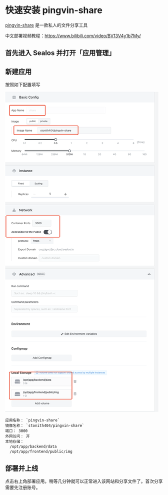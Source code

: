 # 快速安装 pingvin-share

[pingvin-share](https://github.com/stonith404/pingvin-share) 是一款私人的文件分享工具

中文部署视频教程：<https://www.bilibili.com/video/BV13V4y1b7My/>

## 首先进入 Sealos 并打开「应用管理」

## 新建应用

按照如下配置填写

![Alt text](../images/pingvin-share/image.png)

```shell
应用名称： `pingvin-share`
镜像名称： `stonith404/pingvin-share`
端口： 3000
外网访问： 开
本地存储：
  /opt/app/backend/data
  /opt/app/frontend/public/img
```

## 部署并上线

点击右上角部署应用。稍等几分钟就可以正常进入该网站和分享文件了。首次分享需要先注册账号。

